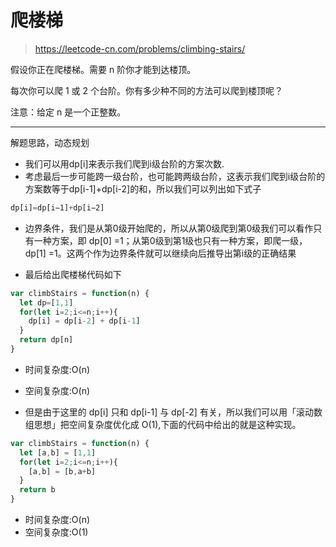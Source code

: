 
# 爬楼梯

> https://leetcode-cn.com/problems/climbing-stairs/

假设你正在爬楼梯。需要 n 阶你才能到达楼顶。

每次你可以爬 1 或 2 个台阶。你有多少种不同的方法可以爬到楼顶呢？

注意：给定 n 是一个正整数。

-----

解题思路，动态规划
- 我们可以用dp[i]来表示我们爬到i级台阶的方案次数.
- 考虑最后一步可能跨一级台阶，也可能跨两级台阶，这表示我们爬到i级台阶的方案数等于dp[i-1]+dp[i-2]的和，所以我们可以列出如下式子
```js
dp[i]=dp[i−1]+dp[i−2]
```
- 边界条件，我们是从第0级开始爬的，所以从第0级爬到第0级我们可以看作只有一种方案，即 dp[0] =1；从第0级到第1级也只有一种方案，即爬一级，dp[1] =1。这两个作为边界条件就可以继续向后推导出第i级的正确结果

- 最后给出爬楼梯代码如下
```js
var climbStairs = function(n) {
  let dp=[1,1]
  for(let i=2;i<=n;i++){
    dp[i] = dp[i-2] + dp[i-1]
  }
  return dp[n]
}
```
- 时间复杂度:O(n)
- 空间复杂度:O(n)

- 但是由于这里的 dp[i] 只和 dp[i-1] 与 dp[-2] 有关，所以我们可以用「滚动数组思想」把空间复杂度优化成 O(1),下面的代码中给出的就是这种实现。

```js
var climbStairs = function(n) {
  let [a,b] = [1,1]
  for(let i=2;i<=n;i++){
    [a,b] = [b,a+b]
  }
  return b
}
```
- 时间复杂度:O(n)
- 空间复杂度:O(1)